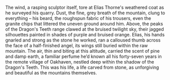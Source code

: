 The wind, a rasping sculptor itself, tore at Elias Thorne's weathered coat as he surveyed his quarry.  Dust, the fine, grey breath of the mountain, clung to everything – his beard, the roughspun fabric of his trousers, even the granite chips that littered the uneven ground around him.  Above, the peaks of the Dragon's Teeth range clawed at the bruised twilight sky, their jagged silhouettes painted in shades of purple and bruised orange. Elias, his hands gnarled and strong as the stone he worked, ran a calloused thumb across the face of a half-finished angel, its wings still buried within the raw mountain. The air, thin and biting at this altitude, carried the scent of pine and damp earth, a familiar perfume he’d known all his forty-seven years in the remote village of Oakhaven, nestled deep within the shadow of the Dragon's Teeth.  This was his life, a life carved from stone, as unforgiving and beautiful as the mountains themselves.
